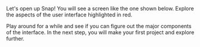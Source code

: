 Let's open up Snap! You will see a screen like the one shown below. Explore the aspects of the user interface highlighted in red. 

Play around for a while and see if you can figure out the major components of the interface. In the next step, you will make your first project and explore further.
